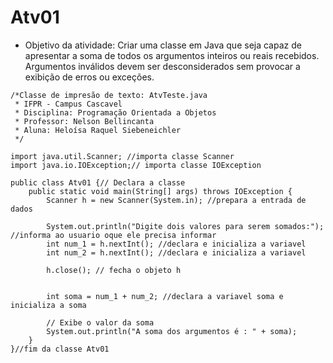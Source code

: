 # Atv01

* Objetivo da atividade: Criar uma classe em Java que seja capaz de apresentar a soma de todos os argumentos inteiros ou reais recebidos. Argumentos inválidos devem ser desconsiderados sem provocar a exibição de erros ou exceções.



```
/*Classe de impresão de texto: AtvTeste.java
 * IFPR - Campus Cascavel
 * Disciplina: Programação Orientada a Objetos
 * Professor: Nelson Bellincanta
 * Aluna: Heloísa Raquel Siebeneichler
 */
 
import java.util.Scanner; //importa classe Scanner 
import java.io.IOException;// importa classe IOException 

public class Atv01 {// Declara a classe 
	public static void main(String[] args) throws IOException {
        Scanner h = new Scanner(System.in); //prepara a entrada de dados
        
        System.out.println("Digite dois valores para serem somados:"); //informa ao usuario oque ele precisa informar
        int num_1 = h.nextInt(); //declara e inicializa a variavel
        int num_2 = h.nextInt(); //declara e inicializa a variavel
        
        h.close(); // fecha o objeto h
        
        
        int soma = num_1 + num_2; //declara a variavel soma e inicializa a soma
        
        // Exibe o valor da soma
        System.out.println("A soma dos argumentos é : " + soma);
	}
}//fim da classe Atv01
```
